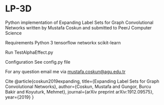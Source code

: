 # LP-3D
Python implementation of Expanding Label Sets for Graph Convolutional Networks written by Mustafa Coskun and submitted to PeerJ Computer Science


Requirements
Python 3
tensorflow
networkx
scikit-learn


Run
TestAlphaEffect.py

Configuration
See config.py file

For any question email me via mustafa.coskun@agu.edu.tr

Cite
@article{coskun2019expanding,
  title={Expanding Label Sets for Graph Convolutional Networks},
  author={Coskun, Mustafa and Gungor, Burcu Bakir and Koyuturk, Mehmet},
  journal={arXiv preprint arXiv:1912.09575},
  year={2019}
}
